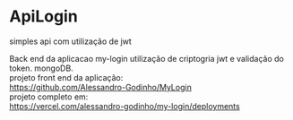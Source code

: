 # ApiLogin
simples api com utilização de jwt

Back end da aplicacao my-login
utilização de criptogria
jwt
e validação do token.
mongoDB. <br>
projeto front end da aplicação: <br>
https://github.com/Alessandro-Godinho/MyLogin <br>
projeto completo em: <br>
https://vercel.com/alessandro-godinho/my-login/deployments
